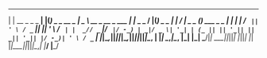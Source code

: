   _                    _  _               ___                    ___             ___  _       _   __       _                _ 
 | |    __ _  _ _   __| |(_) _ _   __ _  | _ \ __ _  __ _  ___  | __|___  _ _   / __|(_) _ _ | | / _| _ _ (_) ___  _ _   __| |
 | |__ / _` || ' \ / _` || || ' \ / _` | |  _// _` |/ _` |/ -_) | _|/ _ \| '_| | (_ || || '_|| ||  _|| '_|| |/ -_)| ' \ / _` |
 |____|\__,_||_||_|\__,_||_||_||_|\__, | |_|  \__,_|\__, |\___| |_| \___/|_|    \___||_||_|  |_||_|  |_|  |_|\___||_||_|\__,_|
                                  |___/             |___/                                                                     
